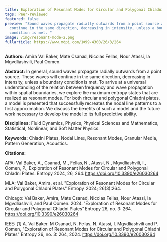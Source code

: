 ```yaml
---
title: Exploration of Resonant Modes for Circular and Polygonal Chladni Plates
tags: Peer-reviewed
featured: false
preview: "Sound waves propagate radially outwards from a point source and
  continue in the same direction, decreasing in intensity, unless a boundary
  condition is met. "
image: /img/resonant-mode-2.png
fullarticle: https://www.mdpi.com/1099-4300/26/3/264
---
```

**Authors:**  Amira Val Baker, Mate Csanad, Nicolas Fellas, Nour Atassi, Ia Mgvdliashvili, Paul Oomen.

**Abstract:** In general, sound waves propagate radially outwards from a point source. These waves will continue in the same direction, decreasing in intensity, unless a boundary condition is met. To arrive at a universal understanding of the relation between frequency and wave propagation within spatial boundaries, we explore the maximum entropy states that are realized as resonant modes. For both circular and polygonal Chladni plates, a model is presented that successfully recreates the nodal line patterns to a first approximation. We discuss the benefits of such a model and the future work necessary to develop the model to its full predictive ability.

**Disciplines:** Fluid Dynamics, Physics, Physical Sciences and Mathematics, Statistical, Nonlinear, and Soft Matter Physics.

**Keywords:** Chladni Plates, Nodal Lines, Resonant Modes, Granular Media, Pattern Generation, Acoustics.

**Citations:**

APA: Val Baker, A., Csanad, M., Fellas, N., Atassi, N., Mgvdliashvili, I., Oomen, P., Exploration of Resonant Modes for Circular and Polygonal Chladni Plates. Entropy 2024, 26, 264. https://doi.org/10.3390/e26030264

MLA: Val Baker, Amira, et al. "Exploration of Resonant Modes for Circular and Polygonal Chladni Plates" Entropy. 2024; 26(3):264. 

Chicago: Val Baker, Amira, Mate Csanad, Nicolas Fellas, Nour Atassi, Ia Mgvdliashvili, and Paul Oomen. 2024. "Exploration of Resonant Modes for Circular and Polygonal Chladni Plates" Entropy 26, no. 3: 264. https://doi.org/10.3390/e26030264

IEEE: \[1] A. Val Baker. M Csanad, N. Fellas, N. Atassi, I. Mgvdliashvili and P. Oomen, "Exploration of Resonant Modes for Circular and Polygonal Chladni Plates" Entropy 26, no. 3: 264, 2024. https://doi.org/10.3390/e26030264
